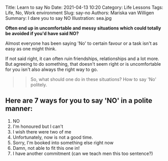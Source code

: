 Title: Learn to say No
Date: 2021-04-13 10:20
Category: Life Lessons
Tags: Life, No, Work environment
Slug: say-no
Authors: Mariska van Willigen
Summary: I dare you to say NO
Illustration: sea.jpg

**Often end up in uncomfortable and messy situations which could totally be avoided if you'd have said NO?**

Almost everyone has been saying 'No' to certain favour or a task isn't as easy as one might think.

If not said right, it can often ruin friendships, relationships and a lot more. But agreeing to do something, that doesn't seem right or is uncomfortable for you isn't also always the right way to go.

>>So, what should one do in these situations? How to say 'No' politely.

## Here are 7 ways for you to say 'NO' in a polite manner:
1. NO
2. I'm honoured but I can't
3. I wish there were two of me
4. Unfortunately, now is not a good time.
5. Sorry, I'm booked into something else right now
6. Damn, not able to fit this one in!
7. I have another commitment (can we teach men this too sentence?)